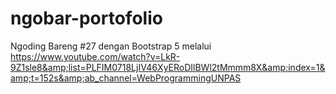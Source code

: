 # ngobar-portofolio
Ngoding Bareng #27 dengan Bootstrap 5 melalui https://www.youtube.com/watch?v=LkR-9Z1sle8&amp;list=PLFIM0718LjIV46XyERoDIlBWl2tMmmm8X&amp;index=1&amp;t=152s&amp;ab_channel=WebProgrammingUNPAS
